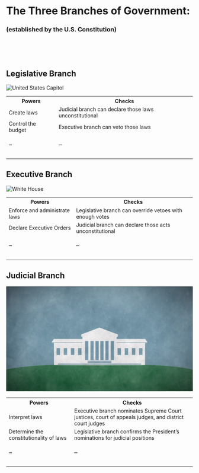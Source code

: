 # The Three Branches of Government:
### (established by the U.S. Constitution)
<br/>
<br/>
<br/>

## Legislative Branch
![United States Capitol](https://cropper.watch.aetnd.com/public-content-aetn.video.aetnd.com/video-thumbnails/AETN-History_VMS/385/159/BRANDHD2398_THC_HOSF_211105_SFM_000_2398_15_20171214_00_HD.jpg?w=1440)



<table>
  <tr>
    <th>Powers</th>
    <th>Checks</th>
  </tr>
  <tr>
    <td>Create laws</td>
    <td>Judicial branch can declare those laws unconstitutional</td>
  </tr>
  <tr>
    <td>Control the budget</td>
    <td>Executive branch can veto those laws</td>
  </tr>
  <tr>
    <td><pre>…
    </pre></td>
    <td><pre>…
    </pre></td>
  </tr>
</table>



## Executive Branch
![White House](https://cropper.watch.aetnd.com/public-content-aetn.video.aetnd.com/video-thumbnails/AETN-History_VMS/388/587/BRANDHD2398_THC_HOSF_211104_SFM_000_2398_15_20171214_00_HD.jpg?w=1440)

<table>
  <tr>
    <th>Powers</th>
    <th>Checks</th>
  </tr>
  <tr>
    <td>Enforce and administrate laws</td>
    <td>Legislative branch can override vetoes with enough votes</td>
  </tr>
  <tr>
    <td>Declare Executive Orders</td>
    <td>Judicial branch can declare those acts unconstitutional</td>
  </tr>
  <tr>
    <td><pre>…
    </pre></td>
    <td><pre>…
    </pre></td>
  </tr>
</table>


## Judicial Branch
![Supreme Court Building](supreme_court.png)

<table>
  <tr>
    <th>Powers</th>
    <th>Checks</th>
  </tr>
  <tr>
    <td>Interpret laws</td>
    <td>Executive branch nominates Supreme Court justices, court of appeals judges, and district court judges</td>
  </tr>
  <tr>
    <td>Determine the constitutionality of laws</td>
    <td>Legislative branch confirms the President’s nominations for judicial positions</td>
  </tr>
  <tr>
    <td><pre>…
    </pre></td>
    <td><pre>…
    </pre></td>
  </tr>
</table>

